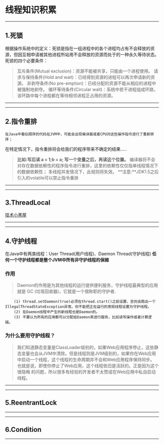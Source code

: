 # 线程知识积累

------
## 1.死锁
根据操作系统中的定义：死锁是指在一组进程中的各个进程均占有不会释放的资源，但因互相申请被其他进程所站用不会释放的资源而处于的一种永久等待状态。
死锁的四个必要条件：
> 互斥条件(Mutual exclusion)：资源不能被共享，只能由一个进程使用。
> 请求与保持条件(Hold and wait)：已经得到资源的进程可以再次申请新的资源。
> 非剥夺条件(No pre-emption)：已经分配的资源不能从相应的进程中被强制地剥夺。
> 循环等待条件(Circular wait)：系统中若干进程组成环路，该环路中每个进程都在等待相邻进程正占用的资源。

------

------
## 2.指令重排
    在Java中看似顺序的代码在JVM中，可能会出现编译器或者CPU对这些操作指令进行了重新排序；
在特定情况下，指令重排将会给我们的程序带来不确定的结果.....
>    **比如:写后读  a = 1;b = a;  写一个变量之后，再读这个位置。**
    编译器将不会对存在数据依赖性的程序指令进行重排，这里的依赖性仅仅指单线程情况下的数据依赖性；
> 多线程并发情况下，此规则将失效。
**注意:**JDK1.5之后引入的volatile可以禁止指令重排

------

------
## 3.ThreadLocal
[技术小黑屋](http://droidyue.com/blog/2016/03/13/learning-threadlocal-in-java/index.html)

------

------
## 4.守护线程
在Java中有两类线程：User Thread(用户线程)、Daemon Thread(守护线程) 
**任何一个守护线程都是整个JVM中所有非守护线程的保姆**
### 作用
> Daemon的作用是为其他线程的运行提供便利服务，守护线程最典型的应用就是 GC (垃圾回收器)，它就是一个很称职的守护者.

```
    (1) thread.setDaemon(true)必须在thread.start()之前设置，否则会跑出一个IllegalThreadStateException异常。你不能把正在运行的常规线程设置为守护线程。
    (2) 在Daemon线程中产生的新线程也是Daemon的。 
    (3) 不要认为所有的应用都可以分配给Daemon来进行服务，比如读写操作或者计算逻辑。
```
### 为什么要用守护线程？
> 我们知道静态变量是ClassLoader级别的，如果Web应用程序停止，这些静态变量也会从JVM中清除。但是线程则是JVM级别的，如果你在Web应用中启动一个线程，这个线程的生命周期并不会和Web应用程序保持同步。
也就是说，即使你停止了Web应用，这个线程依旧是活跃的。正是因为这个很隐晦 的问题，所以很多有经验的开发者不太赞成在Web应用中私自启动线程。

------

------
## 5.ReentrantLock

------

------
## 6.Condition

------